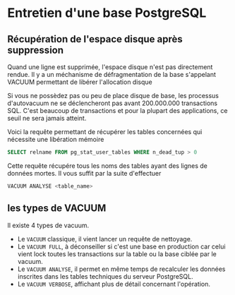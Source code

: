 # Entretien d'une base PostgreSQL

## Récupération de l'espace disque après suppression

Quand une ligne est supprimée, l'espace disque n'est pas directement rendue. Il y a
un méchanisme de défragmentation de la base s'appelant VACUUM permettant de libérer
l'allocation disque

Si vous ne possèdez pas ou peu de place disque de base, les processus d'autovacuum ne se
déclencheront pas avant 200.000.000 transactions SQL. C'est beaucoup de transactions et pour la
plupart des applications, ce seuil ne sera jamais atteint.

Voici la requête permettant de récupérer les tables concernées qui nécessite une libération mémoire

```sql
SELECT relname FROM pg_stat_user_tables WHERE n_dead_tup > 0
```

Cette requête récupére tous les noms des tables ayant des lignes de données mortes. Il vous suffit par la suite d'effectuer

```sql
VACUUM ANALYSE <table_name>
```

## les types de VACUUM

Il existe 4 types de vacuum.

- Le `VACUUM` classique, il vient lancer un requête de nettoyage.
- Le `VACUUM FULL`, à déconseiller si c'est une base en production car celui vient lock toutes les transactions sur la table ou la base ciblée par le vacuum.
- Le `VACUUM ANALYSE`, il permet en même temps de recalculer les données inscrites dans les tables techniques du serveur PostgreSQL.
- Le `VACUUM VERBOSE`, affichant plus de détail concernant l'opération.
